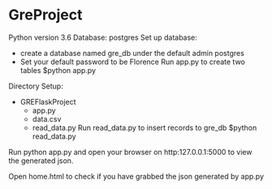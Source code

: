 # GreProject

Python version 3.6
Database: postgres
Set up database:
- create a database named gre_db under the default admin postgres
- Set your default password to be Florence
Run app.py to create two tables
$python app.py

Directory Setup:
- GREFlaskProject
    - app.py
    - data.csv
    - read_data.py
Run read_data.py to insert records to gre_db
$python read_data.py

Run python app.py and open your browser on http:127.0.0.1:5000 to view the generated json.

Open home.html to check if you have grabbed the json generated by app.py

